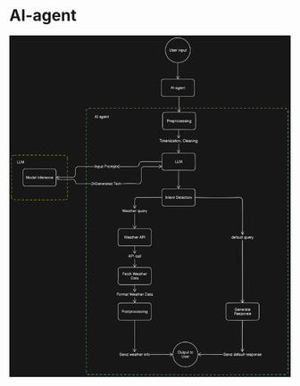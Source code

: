 # AI-agent

![image](https://github.com/Denos-PB/AI-agent/blob/main/diagram-export-20.03.2025-23_31_14.png)
